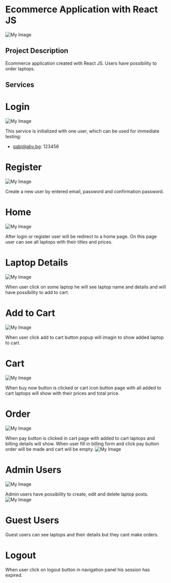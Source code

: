 # Ecommerce Application with React JS
![My Image](/src/assets/home.png)

## Project Description

Ecommerce application created with React JS. Users have possibility to order laptops.

## Services

# Login
![My Image](/src/assets/login.png)

This service is initialized with one user, which can be used for immediate testing:

- gabi@abv.bg: 123456

# Register
![My Image](/src/assets/register.png)

Create a new user by entered email, password and confirmation password.

# Home
![My Image](/src/assets/laptops.png)

After login or register user will be redirect to a home page. On this page user can see all
laptops with their titles and prices.

# Laptop Details
![My Image](/src/assets/laptop-details.png)

When user click on some laptop he will see laptop name and details and will have possibility
to add to cart.

# Add to Cart
![My Image](/src/assets/popup.png)

When user click add to cart button popup will imagin to show added laptop to cart.

# Cart
![My Image](/src/assets/cart.png)

When buy now button is clicked or cart icon button page with all added to cart laptops will
show with their prices and total price.

# Order
![My Image](/src/assets/payment.png)

When pay button is clicked in cart page with added to cart laptops and billing details will
show. When user fill in billing form and click pay button order will be made and cart will
be empty.
![My Image](/src/assets/complete-order.png)

# Admin Users
![My Image](/src/assets/admin-details.png)

Admin users have possibility to create, edit and delete laptop posts.
![My Image](/src/assets/create.png)

# Guest Users

Guest users can see laptops and their details but they cant make orders.

# Logout

When user click on logout button in navigation panel his session has expired.
